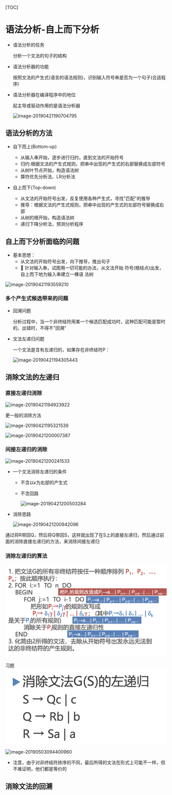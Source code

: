 [TOC]



# 语法分析-自上而下分析

* 语法分析的任务

  分析一个文法的句子的结构

* 语法分析器的功能

  按照文法的产生式(语言的语法规则)，识别输入符号串是否为一个句子(合适程序)

* 语法分析器在编译程序中的地位

  起主导或驱动作用的是语法分析器

  ![image-20190421190704795](/Users/chenyansong/Documents/note/images/compileStud/63.png)



## 语法分析的方法

  * 自下而上(Bottom-up)
    * 从输入串开始，逐步进行归约，直到文法的开始符号
    * 归约:根据文法的产生式规则，把串中出现的产生式的右部替换成左部符号
    * 从树叶节点开始，构造语法树
    * 算符优先分析法、LR分析法

  

  * 自上而下(Top-down)
    * 从文法的开始符号出发，反复使用各种产生式，寻找"匹配"的推导
    * 推导：根据文法的产生式规则，把串中出现的产生式的左部符号替换成右部
    * 从树的根开始，构造语法树
    * 递归下降分析法，预测分析程序





## 自上而下分析面临的问题

* 基本思想：
  * 从文法的开始符号出发，向下推导，推出句子 
  *  针对输入串，试图用一切可能的办法，从文法开始 符号(根结点)出发，自上而下地为输入串建立一棵语 法树 

![image-20190421193559210](/Users/chenyansong/Documents/note/images/compileStud/64.png)



### 多个产生式候选带来的问题

* 回溯问题

  分析过程中，当一个非终结符用某一个候选匹配成功时，这种匹配可能是暂时的，出错时，不得不"回溯"

* 文法左递归问题

  一个文法是含有左递归的，如果存在非终结符P：

  ![image-20190421194305443](/Users/chenyansong/Documents/note/images/compileStud/image-20190421194305443.png)



## 消除文法的左递归

### 直接左递归消除

![image-20190421194923922](/Users/chenyansong/Documents/note/images/compileStud/image-20190421194923922.png)

更一般的消除方法

![image-20190421195321539](/Users/chenyansong/Documents/note/images/compileStud/image-20190421195321539.png)

![image-20190421200007387](/Users/chenyansong/Documents/note/images/compileStud/image-20190421200007387.png)

### 间接左递归的消除

![image-20190421200241533](/Users/chenyansong/Documents/note/images/compileStud/image-20190421200241533.png)



* 一个文法消除左递归的条件

  * 不含以$\epsilon$为右部的产生式

  * 不含回路

    ![image-20190421200503284](/Users/chenyansong/Documents/note/images/compileStud/image-20190421200503284.png)

* 消除思路

  ![image-20190421200942096](/Users/chenyansong/Documents/note/images/compileStud/image-20190421200942096.png)

通过将R带回Q，然后将Q带回S，这样就出现了在S上的直接左递归，然后通过前面的消除直接左递归的方法，来消除间接左递归



### 消除左递归的算法

![image-20190503094214776](../images/compileStud/65.png)



习题
![image-20190503094328327](../images/compileStud/image-20190503094328327.png)



![image-20190503094400960](/Users/chenyansong/Documents/note/images/compileStud/image-20190503094400960.png)



* 注意，由于对非终结符排序的不同，最后所得的文法在形式上可能不一样，但不难证明，他们都是等价的



## 消除文法的回溯



